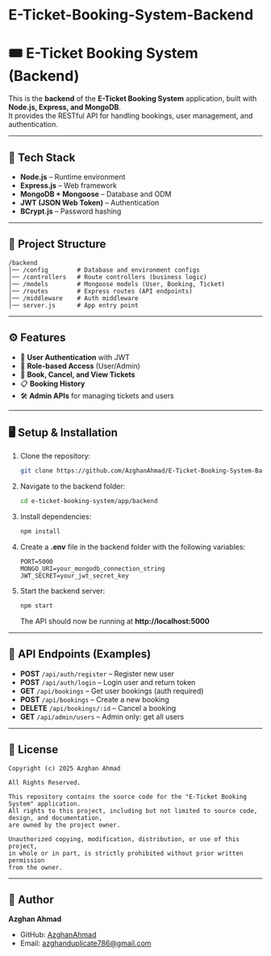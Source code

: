 # E-Ticket-Booking-System-Backend
 
# 🎟️ E-Ticket Booking System (Backend)

This is the **backend** of the **E-Ticket Booking System** application, built with **Node.js, Express, and MongoDB**.  
It provides the RESTful API for handling bookings, user management, and authentication.

---

## 🚀 Tech Stack
- **Node.js** – Runtime environment  
- **Express.js** – Web framework  
- **MongoDB + Mongoose** – Database and ODM  
- **JWT (JSON Web Token)** – Authentication  
- **BCrypt.js** – Password hashing  

---

## 📂 Project Structure
```
/backend
│── /config        # Database and environment configs
│── /controllers   # Route controllers (business logic)
│── /models        # Mongoose models (User, Booking, Ticket)
│── /routes        # Express routes (API endpoints)
│── /middleware    # Auth middleware
│── server.js      # App entry point
```

---

## ⚙️ Features
- 🔑 **User Authentication** with JWT  
- 👤 **Role-based Access** (User/Admin)  
- 🎫 **Book, Cancel, and View Tickets**  
- 📋 **Booking History**  
- 🛠️ **Admin APIs** for managing tickets and users  

---

## 🖥️ Setup & Installation
1. Clone the repository:
   ```bash
   git clone https://github.com/AzghanAhmad/E-Ticket-Booking-System-Backend.git
   ```
2. Navigate to the backend folder:
   ```bash
   cd e-ticket-booking-system/app/backend
   ```
3. Install dependencies:
   ```bash
   npm install
   ```
4. Create a **.env** file in the backend folder with the following variables:
   ```env
   PORT=5000
   MONGO_URI=your_mongodb_connection_string
   JWT_SECRET=your_jwt_secret_key
   ```
5. Start the backend server:
   ```bash
   npm start
   ```
   The API should now be running at **http://localhost:5000**

---

## 📡 API Endpoints (Examples)
- **POST** `/api/auth/register` – Register new user  
- **POST** `/api/auth/login` – Login user and return token  
- **GET** `/api/bookings` – Get user bookings (auth required)  
- **POST** `/api/bookings` – Create a new booking  
- **DELETE** `/api/bookings/:id` – Cancel a booking  
- **GET** `/api/admin/users` – Admin only: get all users  

---

## 📜 License
```
Copyright (c) 2025 Azghan Ahmad

All Rights Reserved.

This repository contains the source code for the "E-Ticket Booking System" application.  
All rights to this project, including but not limited to source code, design, and documentation,  
are owned by the project owner.

Unauthorized copying, modification, distribution, or use of this project,  
in whole or in part, is strictly prohibited without prior written permission  
from the owner.
```

---

## 👤 Author
**Azghan Ahmad**  
- GitHub: [AzghanAhmad](https://github.com/AzghanAhmad)  
- Email: azghanduplicate786@gmail.com
